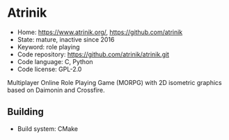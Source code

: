 # Atrinik

- Home: https://www.atrinik.org/, https://github.com/atrinik
- State: mature, inactive since 2016
- Keyword: role playing
- Code repository: https://github.com/atrinik/atrinik.git
- Code language: C, Python
- Code license: GPL-2.0

Multiplayer Online Role Playing Game (MORPG) with 2D isometric graphics based on Daimonin and Crossfire.

## Building

- Build system: CMake
